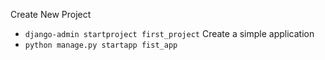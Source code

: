 Create New Project
  - ```django-admin startproject first_project```
Create a simple application
  - ```python manage.py startapp fist_app```
